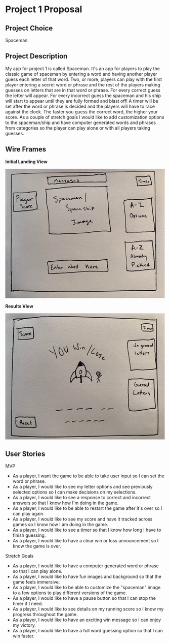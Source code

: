 # Project 1 Proposal

## Project Choice

Spaceman

## Project Description

My app for project 1 is called Spaceman. It's an app for players to play the classic game of spaceman by entering a word and having another player guess each letter of that word. Two, or more, players can play with the first player entering a secret word or phrase and the rest of the players making guesses on letters that are in that word or phrase. For every correct guess the letter will appear. For every incorrect guess the spaceman and his ship will start to appear until they are fully formed and blast off! A timer will be set after the word or phrase is decided and the players will have to race against the clock. The faster you guess the correct word, the higher your score. As a couple of stretch goals I would like to add customization options to the spaceman/ship and have computer generated words and phrases from categories so the player can play alone or with all players taking guesses.

## Wire Frames

**Initial Landing View**

![Initial wire frame](/Images/IMG_0716.jpg)


**Results View**

![Results wire frame](/Images/IMG_0717.jpg)

## User Stories

MVP
- As a player, I want the game to be able to take user input so I can set the word or phrase.
- As a player, I would like to see my letter options and see previously selected options so I can make decisions on my selections.
- As a player, I would like to see a response to correct and incorrect answers so that I know how I'm doing in the game.
- As a player, I would like to be able to restart the game after it's over so I can play again.
- As a player, I would like to see my score and have it tracked across games so I know how I am doing in the game.
- As a player, I would like to see a timer so that I know how long I have to finish guessing.
- As a player, I would like to have a clear win or loss announcement so I know the game is over.


Stretch Goals
- As a player, I would like to have a computer generated word or phrase so that I can play alone.
- As a player, I would like to have fun images and background so that the game feels immersive.
- As a player, I would like to be able to customize the "spaceman" image to a few options to play different versions of the game.
- As a player, I would like to have a pause button so that I can stop the timer if I need.
- As a player, I would like to see details on my running score so I know my progress throughout the game.
- As a player, I would like to have an exciting win message so I can enjoy my victory.
- As a player, I would like to have a full word guessing option so that I can win faster.
